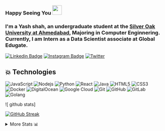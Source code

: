 ### Happy Seeing You  <img src="https://raw.githubusercontent.com/aemmadi/aemmadi/master/wave.gif" width="30px"> 

### I'm a Yash shah, an undergraduate student at the [Silver Oak University at Ahmedabad](https://www.silveroakuni.ac.in), Majoring in Computer Enginnering. Currently, I am Intern as a Data Scientist  associate at Global Edugate. 

[![Linkedin Badge](https://img.shields.io/badge/-linkedin-blue?style=flat-square&logo=Linkedin&logoColor=white&link=https://www.linkedin.com/in/yash-shah/)](https://www.linkedin.com/in/yash-shah/)
[![Instagram Badge](https://img.shields.io/badge/-instagram-purple?style=flat-square&logo=instagram&logoColor=white&link=https://www.instagram.com/yashs_2001/)](https://www.instagram.com/yashs_2001)
[![Twitter](https://img.shields.io/badge/-Twitter-blue?style=flat-square&logo=Linkedin&logoColor=white&link=https://twitter.com/Yashshah2001/)](https://twitter.com/Yashshah2001)

## 💥 Technologies

![JavaScript](https://img.shields.io/badge/-JavaScript-black?style=flat-square&logo=javascript)
![Nodejs](https://img.shields.io/badge/-Nodejs-black?style=flat-square&logo=Node.js)
![Python](https://img.shields.io/badge/-Python-black?style=flat-square&logo=Python)
![React](https://img.shields.io/badge/-React-black?style=flat-square&logo=react)
![Java](https://img.shields.io/badge/-java-E34A86?style=flat-square&logo=java)
![HTML5](https://img.shields.io/badge/-HTML5-E34F26?style=flat-square&logo=html5&logoColor=white)
![CSS3](https://img.shields.io/badge/-CSS3-1572B6?style=flat-square&logo=css3)
![Docker](https://img.shields.io/badge/-Docker-black?style=flat-square&logo=docker)
![DigitalOcean](https://img.shields.io/badge/-Digital%20Ocean-darkblue?style=flat-square&logo=digitalocean)
![Google Cloud](https://img.shields.io/badge/Google%20Cloud-black?style=flat-square&logo=google-cloud)
![Git](https://img.shields.io/badge/-Git-black?style=flat-square&logo=git)
![GitHub](https://img.shields.io/badge/-GitHub-181717?style=flat-square&logo=github)
![GitLab](https://img.shields.io/badge/-GitLab-FCA121?style=flat-square&logo=gitlab)
![Golang](https://img.shields.io/badge/-golang-blue?style=flat-square&logo=golang)


![ github stats]

[![GitHub Streak](http://github-readme-streak-stats.herokuapp.com?user=yashshah2002&hide_border=true)](https://git.io/streak-stats)

<!--START_SECTION:table-->
<details>

<summary>More Stats 📊 </summary>

<!--START_SECTION:waka-->
  ![Lines of code](https://img.shields.io/badge/From%20Hello%20World%20I%27ve%20Written-2.1%20thousand%20lines%20of%20code-blue)
  
  **I Mostly Code in Python** 

```text
Python                   12 repos            ████████████░░░░░░░░░░░░░   51.02% 
Java                     8 repos             ██░░░░░░░░░░░░░░░░░░░░░░░   10.2% 
TypeScript               7 repos             ██░░░░░░░░░░░░░░░░░░░░░░░   10.2% 
Javascript               4 repos             ██░░░░░░░░░░░░░░░░░░░░░░░   8.16% 
CSS                      4 repos  

  ```



<!--END_SECTION:waka-->

<!--END_SECTION:table-->

<!--
**Yashshah2002** is a ✨ _special_ ✨ repository because its `README.md` (this file) appears on your GitHub profile.

Here are some ideas to get you started:

- 🔭 I’m currently working on ...
- 🌱 I’m currently learning ...
- 👯 I’m looking to collaborate on ...
- 🤔 I’m looking for help with ...
- 💬 Ask me about ...
- 📫 How to reach me: ...
- 😄 Pronouns: ...
- ⚡ Fun fact: ...
-->
